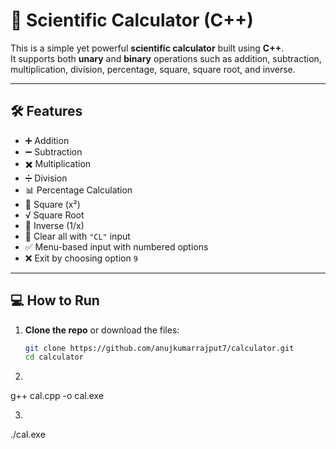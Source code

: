 # 🔢 Scientific Calculator (C++)

This is a simple yet powerful **scientific calculator** built using **C++**.  
It supports both **unary** and **binary** operations such as addition, subtraction, multiplication, division, percentage, square, square root, and inverse.

---

## 🛠 Features

- ➕ Addition
- ➖ Subtraction
- ✖️ Multiplication
- ➗ Division
- 📊 Percentage Calculation
- 🟰 Square (x²)
- √ Square Root
- 🔁 Inverse (1/x)
- 🧼 Clear all with `"CL"` input
- ✅ Menu-based input with numbered options
- ❌ Exit by choosing option `9`

---

## 💻 How to Run

1. **Clone the repo** or download the files:
   ```bash
   git clone https://github.com/anujkumarrajput7/calculator.git
   cd calculator
2.
g++ cal.cpp -o cal.exe

3.
./cal.exe
